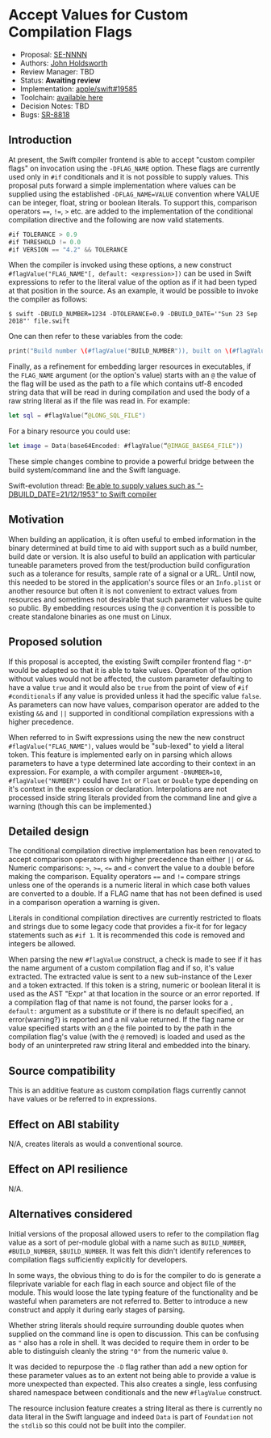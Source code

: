 # Accept Values for Custom Compilation Flags

* Proposal: [SE-NNNN](NNNN-compilation-flags-with-values.md)
* Authors: [John Holdsworth](https://github.com/johnno1962)
* Review Manager: TBD
* Status: **Awaiting review**
* Implementation: [apple/swift#19585](https://github.com/apple/swift/pull/19585)
* Toolchain: [available here](http://johnholdsworth.com/swift-LOCAL-2018-10-25-a-osx.tar.gz)
* Decision Notes: TBD
* Bugs: [SR-8818](https://bugs.swift.org/browse/SR-8818)

## Introduction

At present, the Swift compiler frontend is able to accept "custom compiler flags" on invocation using the `-DFLAG_NAME` option. These flags are currently used only in `#if` conditionals and it is not possible to supply values. This proposal puts forward a simple implementation where values can be supplied using the established `-DFLAG_NAME=VALUE` convention where VALUE can be integer, float, string or boolean literals. To support this, comparison operators `==`, `!=`, `>` etc. are added to the implementation of the conditional compilation directive and the following are now valid statements.

```swift
#if TOLERANCE > 0.9
#if THRESHOLD != 0.0
#if VERSION == "4.2" && TOLERANCE
```
When the compiler is invoked using these options, a new construct `#flagValue("FLAG_NAME"[, default: <expression>])` can be used in Swift expressions to refer to the literal value of the option as if it had been typed at that position in the source. As an example, it would be possible to invoke the compiler as follows:

```shell
$ swift -DBUILD_NUMBER=1234 -DTOLERANCE=0.9 -DBUILD_DATE='"Sun 23 Sep 2018"' file.swift
```
One can then refer to these variables from the code:

```swift
print("Build number \(#flagValue("BUILD_NUMBER")), built on \(#flagValue("BUILD_DATE"))")
```
Finally, as a refinement for embedding larger resources in executables, if the `FLAG_NAME` argument (or the option's value) starts with an `@` the value of the flag will be used as the path to a file which contains utf-8 encoded string data that will be read in during compilation and used the body of a raw string literal as if the file was read in. For example:

```swift
let sql = #flagValue(“@LONG_SQL_FILE")
```
For a binary resource you could use:

```swift
let image = Data(base64Encoded: #flagValue(“@IMAGE_BASE64_FILE"))
```
These simple changes combine to provide a powerful bridge between the build system/command line and the Swift language.

Swift-evolution thread: [Be able to supply values such as “-DBUILD_DATE=21/12/1953” to Swift compiler](https://forums.swift.org/t/be-able-to-supply-values-such-as-dbuild-date-21-12-1953-to-swift-compiler/11119)

## Motivation

When building an application, it is often useful to embed information in the binary determined at build time to aid with support such as a build number, build date or version. It is also useful to build an application with particular tuneable parameters proved from the test/production build configuration such as a tolerance for results, sample rate of a signal or a URL. Until now, this needed to be stored in the application's source files or an `Info.plist` or another resource but often it is not convenient to extract values from resources and sometimes not desirable that such parameter values be quite so public. By embedding resources using the `@` convention it is possible to create standalone binaries as one must on Linux.

## Proposed solution

If this proposal is accepted, the existing Swift compiler frontend flag `"-D"` would be adapted so that it is able to take values. Operation of the option without values would not be affected, the custom parameter defaulting to have a value `true` and it would also be `true` from the point of view of `#if` `#conditionals` if any value is provided unless it had the specific value `false`. As parameters can now have values, comparison operator are added to the existing `&&` and `||` supported in conditional compilation expressions with a higher precedence.

When referred to in Swift expressions using the new the new construct `#flagValue("FLAG_NAME")`, values would be "sub-lexed" to yield a literal token. This feature is implemented early on in parsing which allows parameters to have a type determined late according to their context in an expression. For example, a with compiler argument `-DNUMBER=10`, `#flagValue("NUMBER")` could have `Int` or `Float` or `Double` type depending on it's context in the expression or declaration. Interpolations are not processed inside string literals provided from the command line and give a warning (though this can be implemented.)

## Detailed design

The conditional compilation directive implementation has been renovated to accept comparison operators with higher precedence than either `||` or `&&`. Numeric comparisons: `>`, `>=`,  `<=` and `<` convert the value to a double before making the comparison. Equality operators `==` and `!=` compare strings unless one of the operands is a numeric literal in which case both values are converted to a double. If a FLAG name that has not been defined is used in a comparison operation a warning is given.

Literals in conditional compilation directives are currently restricted to floats and strings due to some legacy code that provides a fix-it for for legacy statements such as `#if 1`. It is recommended this code is removed and integers be allowed.

When parsing the new `#flagValue` construct, a check is made to see if it has the name argument of a custom compilation flag and if so, it's value extracted. The extracted value is sent to a new sub-instance of the Lexer and a token extracted. If this token is a string, numeric or boolean literal it is used as the AST "Expr" at that location in the source or an error reported. If a compilation flag of that name is not found, the parser looks for a `, default:` argument as a substitute or if there is no default specified, an error(warning?) is reported and a nil value returned. If the flag name or value specified starts with an `@` the file pointed to by the path in the compilation flag's value (with the `@` removed) is loaded and used as the body of an uninterpreted raw string literal and embedded into the binary.

## Source compatibility

This is an additive feature as custom compilation flags currently cannot have values or be referred to in expressions.

## Effect on ABI stability

N/A, creates literals as would a conventional source.

## Effect on API resilience

N/A.

## Alternatives considered

Initial versions of the proposal allowed users to refer to the compilation flag value as a sort of per-module global with a name such as `BUILD_NUMBER`, `#BUILD_NUMBER`, `$BUILD_NUMBER`. It was felt this didn't identify references to compilation flags sufficiently explicitly for developers.

In some ways, the obvious thing to do is for the compiler to do is generate a fileprivate variable for each flag in each source and object file of the module. This would loose the late typing feature of the functionality and be wasteful when parameters are not referred to. Better to introduce a new construct and apply it during early stages of parsing.

Whether string literals should require surrounding double quotes when supplied on the command line is open to discussion. This can be confusing as `"` also has a role in shell. It was decided to require them in order to be able to distinguish cleanly the string `"0"` from the numeric value `0`.

It was decided to repurpose the `-D` flag rather than add a new option for these parameter values as to an extent not being able to provide a value is more unexpected than expected. This also creates a single, less confusing shared namespace between conditionals and the new `#flagValue` construct.

The resource inclusion feature creates a string literal as there is currently no data literal in the Swift language and indeed `Data` is part of `Foundation` not the `stdlib` so this could not be built into the compiler.
